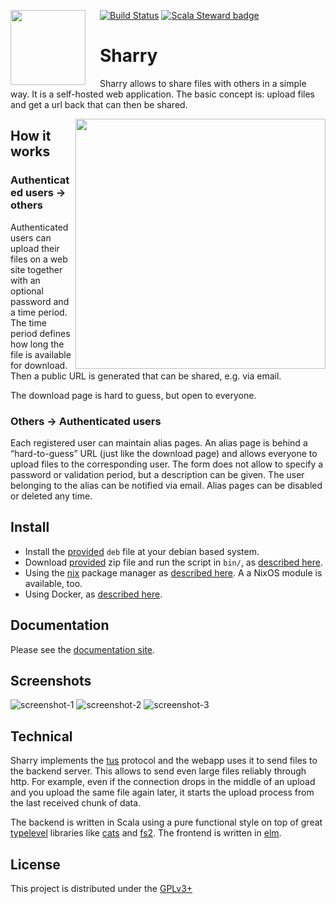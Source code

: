 <img align="left"
     src="https://raw.githubusercontent.com/eikek/sharry/master/artwork/icon.png"
     height="120px"
     style="padding-right: 20px">

[![Build Status](https://travis-ci.org/eikek/sharry.svg?branch=master)](https://travis-ci.org/eikek/sharry)
[![Scala Steward badge](https://img.shields.io/badge/Scala_Steward-helping-blue.svg?style=flat&logo=data:image/png;base64,iVBORw0KGgoAAAANSUhEUgAAAA4AAAAQCAMAAAARSr4IAAAAVFBMVEUAAACHjojlOy5NWlrKzcYRKjGFjIbp293YycuLa3pYY2LSqql4f3pCUFTgSjNodYRmcXUsPD/NTTbjRS+2jomhgnzNc223cGvZS0HaSD0XLjbaSjElhIr+AAAAAXRSTlMAQObYZgAAAHlJREFUCNdNyosOwyAIhWHAQS1Vt7a77/3fcxxdmv0xwmckutAR1nkm4ggbyEcg/wWmlGLDAA3oL50xi6fk5ffZ3E2E3QfZDCcCN2YtbEWZt+Drc6u6rlqv7Uk0LdKqqr5rk2UCRXOk0vmQKGfc94nOJyQjouF9H/wCc9gECEYfONoAAAAASUVORK5CYII=)](https://scala-steward.org)

# Sharry

Sharry allows to share files with others in a simple way. It is a
self-hosted web application. The basic concept is: upload files and get
a url back that can then be shared.

<a href="https://xkcd.com/949/">
  <img height="400" align="right" style="float:right" src="https://imgs.xkcd.com/comics/file_transfer.png">
</a>

## How it works

### Authenticated users → others

Authenticated users can upload their files on a web site together with
an optional password and a time period. The time period defines how long
the file is available for download. Then a public URL is generated that
can be shared, e.g. via email.

The download page is hard to guess, but open to everyone.

### Others → Authenticated users

Each registered user can maintain alias pages. An alias page is behind
a “hard-to-guess” URL (just like the download page) and allows
everyone to upload files to the corresponding user. The form does not
allow to specify a password or validation period, but a description
can be given. The user belonging to the alias can be notified via
email. Alias pages can be disabled or deleted any time.

## Install

- Install the [provided](https://github.com/eikek/sharry/releases)
  `deb` file at your debian based system.
- Download [provided](https://github.com/eikek/sharry/releases) zip
  file and run the script in `bin/`, as [described
  here](https://eikek.github.io/sharry/doc/quickstart#quickstart).
- Using the [nix](https://nixos.org/nix) package manager as [described
  here](https://eikek.github.io/sharry/doc/nix). A a NixOS module is
  available, too.
- Using Docker, as [described
  here](https://eikek.github.io/sharry/doc/quickstart#quickstart-with-docker).

## Documentation

Please see the [documentation site](https://eikek.github.io/sharry).


## Screenshots

![screenshot-1](https://raw.githubusercontent.com/eikek/sharry/master/modules/microsite/docs/screenshots/20191216-222359.jpg)
![screenshot-2](https://raw.githubusercontent.com/eikek/sharry/master/modules/microsite/docs/screenshots/20191216-223117.jpg)
![screenshot-3](https://raw.githubusercontent.com/eikek/sharry/master/modules/microsite/docs/screenshots/20191216-223128.jpg)


## Technical

Sharry implements the [tus](https://tus.io) protocol and the webapp
uses it to send files to the backend server. This allows to send even
large files reliably through http. For example, even if the connection
drops in the middle of an upload and you upload the same file again
later, it starts the upload process from the last received chunk of
data.

The backend is written in Scala using a pure functional style on top
of great [typelevel](https://typelevel.org/) libraries like
[cats](https://typelevel.org/cats/) and
[fs2](https://github.com/typelevel/fs2). The frontend is written in
[elm](https://elm-lang.org).


## License

This project is distributed under the
[GPLv3+](https://spdx.org/licenses/GPL-3.0-or-later.html)
